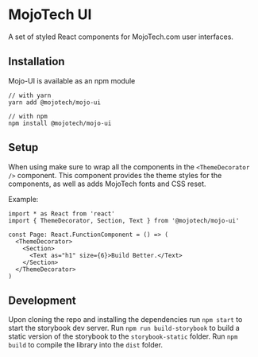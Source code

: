 # MojoTech UI
A set of styled React components for MojoTech.com user interfaces.

## Installation
Mojo-UI is available as an npm module

```
// with yarn
yarn add @mojotech/mojo-ui

// with npm
npm install @mojotech/mojo-ui
```

## Setup
When using make sure to wrap all the components in the `<ThemeDecorator />` component. This component provides the theme styles for the components, as well as adds MojoTech fonts and CSS reset.

Example:
```tsx
import * as React from 'react'
import { ThemeDecorator, Section, Text } from '@mojotech/mojo-ui'

const Page: React.FunctionComponent = () => (
  <ThemeDecorator>
    <Section>
      <Text as="h1" size={6}>Build Better.</Text>
    </Section>
  </ThemeDecorator>
)

```

## Development
Upon cloning the repo and installing the dependencies run `npm start` to start the storybook dev server. Run `npm run build-storybook` to build a static version of the storybook to the `storybook-static` folder. Run `npm build` to compile the library into the `dist` folder.
